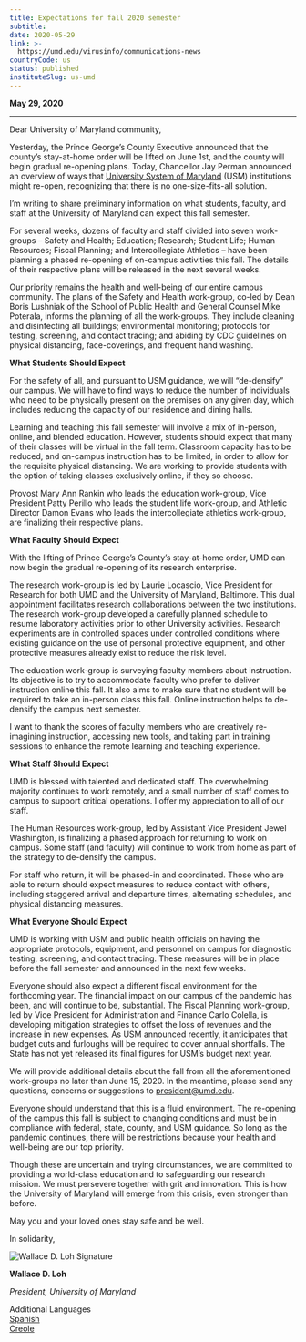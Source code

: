 ```yaml
---
title: Expectations for fall 2020 semester
subtitle: 
date: 2020-05-29
link: >-
  https://umd.edu/virusinfo/communications-news
countryCode: us
status: published
instituteSlug: us-umd
---
```

**May 29, 2020**

* * *

Dear University of Maryland community, 

 

Yesterday, the Prince George’s County Executive announced that the county’s stay-at-home order will be lifted on June 1st, and the county will begin gradual re-opening plans. Today, Chancellor Jay Perman announced an overview of ways that [University System of Maryland](https://www.usmd.edu/newsroom/news/2049) (USM) institutions might re-open, recognizing that there is no one-size-fits-all solution.

 

I’m writing to share preliminary information on what students, faculty, and staff at the University of Maryland can expect this fall semester.

 

For several weeks, dozens of faculty and staff divided into seven work-groups – Safety and Health; Education; Research; Student Life; Human Resources; Fiscal Planning; and Intercollegiate Athletics – have been planning a phased re-opening of on-campus activities this fall. The details of their respective plans will be released in the next several weeks.

 

Our priority remains the health and well-being of our entire campus community. The plans of the Safety and Health work-group, co-led by Dean Boris Lushniak of the School of Public Health and General Counsel Mike Poterala, informs the planning of all the work-groups. They include cleaning and disinfecting all buildings; environmental monitoring; protocols for testing, screening, and contact tracing; and abiding by CDC guidelines on physical distancing, face-coverings, and frequent hand washing. 

 

**What Students Should Expect**

For the safety of all, and pursuant to USM guidance, we will “de-densify” our campus. We will have to find ways to reduce the number of individuals who need to be physically present on the premises on any given day, which includes reducing the capacity of our residence and dining halls. 

 

Learning and teaching this fall semester will involve a mix of in-person, online, and blended education. However, students should expect that many of their classes will be virtual in the fall term. Classroom capacity has to be reduced, and on-campus instruction has to be limited, in order to allow for the requisite physical distancing. We are working to provide students with the option of taking classes exclusively online, if they so choose.

 

Provost Mary Ann Rankin who leads the education work-group, Vice President Patty Perillo who leads the student life work-group, and Athletic Director Damon Evans who leads the intercollegiate athletics work-group, are finalizing their respective plans.  

 

**What Faculty Should Expect**

With the lifting of Prince George’s County’s stay-at-home order, UMD can now begin the gradual re-opening of its research enterprise. 

 

The research work-group is led by Laurie Locascio, Vice President for Research for both UMD and the University of Maryland, Baltimore. This dual appointment facilitates research collaborations between the two institutions.  The research work-group developed a carefully planned schedule to resume laboratory activities prior to other University activities. Research experiments are in controlled spaces under controlled conditions where existing guidance on the use of personal protective equipment, and other protective measures already exist to reduce the risk level.

 

The education work-group is surveying faculty members about instruction. Its objective is to try to accommodate faculty who prefer to deliver instruction online this fall. It also aims to make sure that no student will be required to take an in-person class this fall. Online instruction helps to de-densify the campus next semester.  

 

I want to thank the scores of faculty members who are creatively re-imagining instruction, accessing new tools, and taking part in training sessions to enhance the remote learning and teaching experience.   

 

**What Staff Should Expect**

UMD is blessed with talented and dedicated staff. The overwhelming majority continues to work remotely, and a small number of staff comes to campus to support critical operations. I offer my appreciation to all of our staff.

 

The Human Resources work-group, led by Assistant Vice President Jewel Washington, is finalizing a phased approach for returning to work on campus. Some staff (and faculty) will continue to work from home as part of the strategy to de-densify the campus. 

 

For staff who return, it will be phased-in and coordinated. Those who are able to return should expect measures to reduce contact with others, including staggered arrival and departure times, alternating schedules, and physical distancing measures.

 

**What Everyone Should Expect**

UMD is working with USM and public health officials on having the appropriate protocols, equipment, and personnel on campus for diagnostic testing, screening, and contact tracing. These measures will be in place before the fall semester and announced in the next few weeks.

 

Everyone should also expect a different fiscal environment for the forthcoming year. The financial impact on our campus of the pandemic has been, and will continue to be, substantial. The Fiscal Planning work-group, led by Vice President for Administration and Finance Carlo Colella, is developing mitigation strategies to offset the loss of revenues and the increase in new expenses. As USM announced recently, it anticipates that budget cuts and furloughs will be required to cover annual shortfalls. The State has not yet released its final figures for USM’s budget next year.

 

We will provide additional details about the fall from all the aforementioned work-groups no later than June 15, 2020.  In the meantime, please send any questions, concerns or suggestions to [president@umd.edu](mailto:president@umd.edu?subject=Fall%202020%20Semester).

 

Everyone should understand that this is a fluid environment. The re-opening of the campus this fall is subject to changing conditions and must be in compliance with federal, state, county, and USM guidance. So long as the pandemic continues, there will be restrictions because your health and well-being are our top priority. 

 

Though these are uncertain and trying circumstances, we are committed to providing a world-class education and to safeguarding our research mission. We must persevere together with grit and innovation. This is how the University of Maryland will emerge from this crisis, even stronger than before. 

 

May you and your loved ones stay safe and be well.

 

In solidarity,

  
![Wallace D. Loh Signature](/sites/umd.edu/files/Coronavirus/Signature.png)

**Wallace D. Loh**

_President, University of Maryland_

 

Additional Languages  
[Spanish](/sites/umd.edu/files/Coronavirus/May%2029%202020%20Expectations%20for%20fall%202020%20semester-spa.pdf)  
[Creole](/sites/umd.edu/files/Coronavirus/May%2029%202020%20Expectations%20for%20fall%202020%20semester-hat.pdf)

